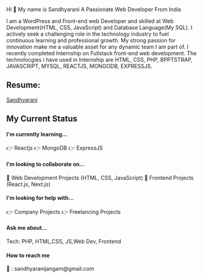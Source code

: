 Hi 👋 My name is Sandhyarani
A Passionate Web Developer From India

I am a WordPress and Front-end web Developer and skilled at Web Development(HTML, CSS, JavaScript) and Database Language(My SQL). I actively seek a challenging role in the technology industry to fuel continuous learning and professional growth. My strong passion for innovation make me a valuable asset for any dynamic team I am part of. I recently completed Internship on Fullstack front-end web development. The technolocgies i have used in Internship are HTML, CSS, PHP, BPPTSTRAP, JAVASCRIPT, MYSQL, REACTJS, MONGODB, EXPRESSJS.


<h2>Resume:</h2> <a href="https://docs.google.com/document/d/1n90wfUGmo2MsjyVoxq8PVy4dZbwyJiXZ/edit?usp=drive_link">Sandhyarani</a>

<h2>My Current Status</h2>

<h4>I'm currently learning...</h4>
👉 Reactjs
👉 MongoDB
👉 ExpressJS

<h4>I'm looking to collaborate on...</h4>
🤝 Web Development Projects (HTML, CSS, JavaScript)
🤝 Frontend Projects (React.js, Next.js)

<h4>I'm looking for help with...</h4>
👉 Company Projects
👉 Freelancing Projects

<h4>Ask me about...</h4>
Tech: PHP, HTML,CSS, JS,Web Dev, Frontend

<h4>How to reach me</h4>
📩 : sandhyaranijangam@gmail.com
